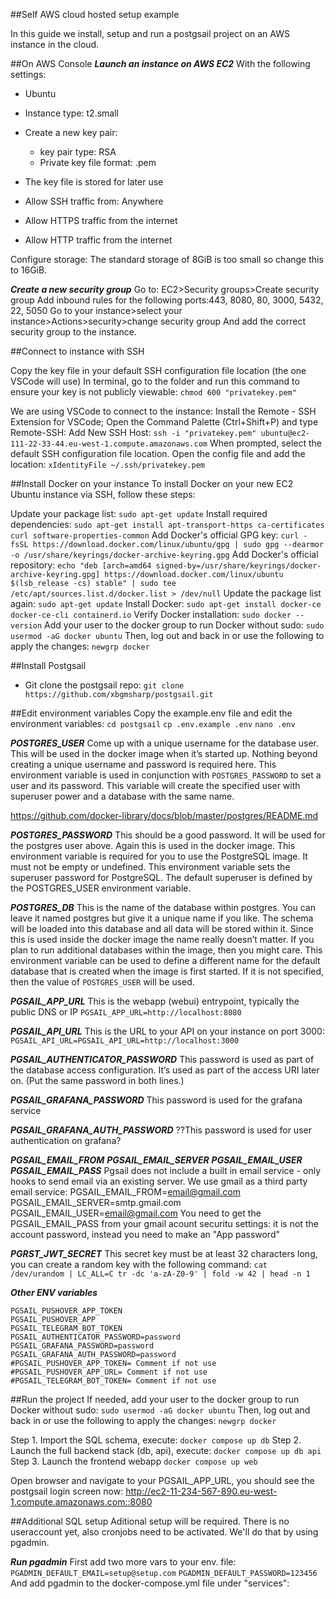 ##Self AWS cloud hosted setup example

In this guide we install, setup and run a postgsail project on an AWS instance in the cloud.

##On AWS Console
***Launch an instance on AWS EC2***
With the following settings:
+ Ubuntu
+ Instance type: t2.small
+ Create a new key pair: 
    + key pair type: RSA
    + Private key file format: .pem
+ The key file is stored for later use

+ Allow SSH traffic from: Anywhere
+ Allow HTTPS traffic from the internet
+ Allow HTTP traffic from the internet

Configure storage:
The standard storage of 8GiB is too small so change this to 16GiB.

***Create a new security group***
Go to: EC2>Security groups>Create security group
Add inbound rules for the following ports:443, 8080, 80, 3000, 5432, 22, 5050
Go to your instance>select your instance>Actions>security>change security group
And add the correct security group to the instance.



##Connect to instance with SSH

Copy the key file in your default SSH configuration file location (the one VSCode will use)
In terminal, go to the folder and run this command to ensure your key is not publicly viewable: 
```chmod 600 "privatekey.pem"```

We are using VSCode to connect to the instance: 
Install the Remote - SSH Extension for VSCode;
Open the Command Palette (Ctrl+Shift+P) and type Remote-SSH: Add New SSH Host:
```ssh -i "privatekey.pem" ubuntu@ec2-111-22-33-44.eu-west-1.compute.amazonaws.com```
When prompted, select the default SSH configuration file location.
Open the config file and add the location:
```xIdentityFile ~/.ssh/privatekey.pem```


##Install Docker on your instance
To install Docker on your new EC2 Ubuntu instance via SSH, follow these steps:

Update your package list:
```sudo apt-get update```
Install required dependencies:
```sudo apt-get install apt-transport-https ca-certificates curl software-properties-common```
Add Docker's official GPG key:
```curl -fsSL https://download.docker.com/linux/ubuntu/gpg | sudo gpg --dearmor -o /usr/share/keyrings/docker-archive-keyring.gpg```
Add Docker's official repository:
```echo "deb [arch=amd64 signed-by=/usr/share/keyrings/docker-archive-keyring.gpg] https://download.docker.com/linux/ubuntu $(lsb_release -cs) stable" | sudo tee /etc/apt/sources.list.d/docker.list > /dev/null```
Update the package list again:
```sudo apt-get update```
Install Docker:
```sudo apt-get install docker-ce docker-ce-cli containerd.io```
Verify Docker installation:
```sudo docker --version```
Add your user to the docker group to run Docker without sudo:
```sudo usermod -aG docker ubuntu```
Then, log out and back in or use the following to apply the changes:
```newgrp docker```



##Install Postgsail 
+ Git clone the postgsail repo:
```git clone https://github.com/xbgmsharp/postgsail.git```

##Edit environment variables
Copy the example.env file and edit the environment variables:
```cd postgsail```
```cp .env.example .env```
```nano .env```

***POSTGRES_USER***
Come up with a unique username for the database user. This will be used in the docker image when it’s started up. Nothing beyond creating a unique username and password is required here.
This environment variable is used in conjunction with `POSTGRES_PASSWORD` to set a user and its password. This variable will create the specified user with superuser power and a database with the same name.

https://github.com/docker-library/docs/blob/master/postgres/README.md

***POSTGRES_PASSWORD***
This should be a good password. It will be used for the postgres user above. Again this is used in the docker image.
This environment variable is required for you to use the PostgreSQL image. It must not be empty or undefined. This environment variable sets the superuser password for PostgreSQL. The default superuser is defined by the POSTGRES_USER environment variable.

***POSTGRES_DB***
This is the name of the database within postgres. You can leave it named postgres but give it a unique name if you like. The schema will be loaded into this database and all data will be stored within it. Since this is used inside the docker image the name really doesn’t matter. If you plan to run additional databases within the image, then you might care.
This environment variable can be used to define a different name for the default database that is created when the image is first started. If it is not specified, then the value of `POSTGRES_USER` will be used.

***PGSAIL_APP_URL***
This is the webapp (webui) entrypoint, typically the public DNS or IP
```PGSAIL_APP_URL=http://localhost:8080```


***PGSAIL_API_URL***
This is the URL to your API on your instance on port 3000:
```PGSAIL_API_URL=PGSAIL_API_URL=http://localhost:3000```

***PGSAIL_AUTHENTICATOR_PASSWORD***
This password is used as part of the database access configuration. It’s used as part of the access URI later on. (Put the same password in both lines.)

***PGSAIL_GRAFANA_PASSWORD***
This password is used for the grafana service

***PGSAIL_GRAFANA_AUTH_PASSWORD***
??This password is used for user authentication on grafana?

***PGSAIL_EMAIL_FROM***
***PGSAIL_EMAIL_SERVER***
***PGSAIL_EMAIL_USER***
***PGSAIL_EMAIL_PASS***
Pgsail does not include a built in email service - only hooks to send email via an existing server.
We use gmail as a third party email service:
PGSAIL_EMAIL_FROM=email@gmail.com
PGSAIL_EMAIL_SERVER=smtp.gmail.com
PGSAIL_EMAIL_USER=email@gmail.com
You need to get the PGSAIL_EMAIL_PASS from your gmail acount securitu settings: it is not the account password, instead you need to make an "App password"

***PGRST_JWT_SECRET***
This secret key must be at least 32 characters long, you can create a random key with the following command:
```cat /dev/urandom | LC_ALL=C tr -dc 'a-zA-Z0-9' | fold -w 42 | head -n 1```

***Other ENV variables***
```
PGSAIL_PUSHOVER_APP_TOKEN
PGSAIL_PUSHOVER_APP
PGSAIL_TELEGRAM_BOT_TOKEN
PGSAIL_AUTHENTICATOR_PASSWORD=password
PGSAIL_GRAFANA_PASSWORD=password
PGSAIL_GRAFANA_AUTH_PASSWORD=password
#PGSAIL_PUSHOVER_APP_TOKEN= Comment if not use
#PGSAIL_PUSHOVER_APP_URL= Comment if not use
#PGSAIL_TELEGRAM_BOT_TOKEN= Comment if not use
```

##Run the project
If needed, add your user to the docker group to run Docker without sudo:
```sudo usermod -aG docker ubuntu```
Then, log out and back in or use the following to apply the changes:
```newgrp docker```


Step 1. Import the SQL schema, execute:
```docker compose up db```
Step 2. Launch the full backend stack (db, api), execute:
```docker compose up db api```
Step 3. Launch the frontend webapp
```docker compose up web```

Open browser and navigate to your PGSAIL_APP_URL, you should see the postgsail login screen now:
http://ec2-11-234-567-890.eu-west-1.compute.amazonaws.com::8080


##Additional SQL setup
Aditional setup will be required.
There is no useraccount yet, also cronjobs need to be activated.
We'll do that by using pgadmin.

***Run pgadmin***
First add two more vars to your env. file:
```PGADMIN_DEFAULT_EMAIL=setup@setup.com```
```PGADMIN_DEFAULT_PASSWORD=123456```
And add pgadmin to the docker-compose.yml file under "services":
```

```